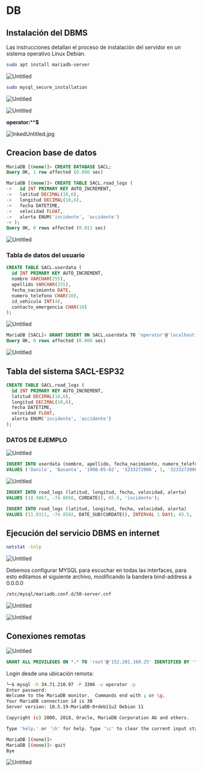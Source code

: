 # DB

## Instalación del DBMS

Las instrucciones detallan el proceso de instalación del servidor en un sistema operativo Linux Debian.

```bash
sudo apt install mariadb-server
```

![Untitled](DB%20535cfe2e25174d5c9073e47320ab9bd0/Untitled.png)

```bash
sudo mysql_secure_installation
```

![Untitled](DB%20535cfe2e25174d5c9073e47320ab9bd0/Untitled%201.png)

![Untitled](DB%20535cfe2e25174d5c9073e47320ab9bd0/Untitled%202.png)

**operator:******$**

![InkedUntitled.jpg](DB%20535cfe2e25174d5c9073e47320ab9bd0/InkedUntitled.jpg)

## Creacion base de datos

```sql
MariaDB [(none)]> CREATE DATABASE SACL;
Query OK, 1 row affected (0.000 sec)

MariaDB [(none)]> CREATE TABLE SACL.road_logs (
->   id INT PRIMARY KEY AUTO_INCREMENT,
->   latitud DECIMAL(10,6),
->   longitud DECIMAL(10,6),
->   fecha DATETIME,
->   velocidad FLOAT,
->   alerta ENUM('incidente', 'accidente')
-> );
Query OK, 0 rows affected (0.011 sec)
```

![Untitled](DB%20535cfe2e25174d5c9073e47320ab9bd0/Untitled%203.png)

### Tabla de datos del usuario

```sql
CREATE TABLE SACL.userdata (
  id INT PRIMARY KEY AUTO_INCREMENT,
  nombre VARCHAR(255),
  apellido VARCHAR(255),
  fecha_nacimiento DATE,
  numero_telefono CHAR(10),
  id_vehiculo INT(4),
  contacto_emergencia CHAR(10)
);
```

![Untitled](DB%20535cfe2e25174d5c9073e47320ab9bd0/Untitled%204.png)

```sql
MariaDB [SACL]> GRANT INSERT ON SACL.userdata TO 'operator'@'localhost';
Query OK, 0 rows affected (0.006 sec)
```

![Untitled](DB%20535cfe2e25174d5c9073e47320ab9bd0/Untitled%205.png)

## Tabla del sistema SACL-ESP32

```sql
CREATE TABLE SACL.road_logs (
  id INT PRIMARY KEY AUTO_INCREMENT,
  latitud DECIMAL(10,6),
  longitud DECIMAL(10,6),
  fecha DATETIME,
  velocidad FLOAT,
  alerta ENUM('incidente', 'accidente')
);
```

### DATOS DE EJEMPLO

![Untitled](DB%20535cfe2e25174d5c9073e47320ab9bd0/Untitled%206.png)

```sql
INSERT INTO userdata (nombre, apellido, fecha_nacimiento, numero_telefono, id_vehiculo, contacto_emergencia)
VALUES ('Danilo', 'Basanta', '1998-05-02', '3233272006', 1, '3233272006');
```

![Untitled](DB%20535cfe2e25174d5c9073e47320ab9bd0/Untitled%207.png)

```sql
INSERT INTO road_logs (latitud, longitud, fecha, velocidad, alerta)
VALUES (10.9867, -74.8050, CURDATE(), 65.6, 'incidente');
```

```sql
INSERT INTO road_logs (latitud, longitud, fecha, velocidad, alerta)
VALUES (11.0311, -74.8502, DATE_SUB(CURDATE(), INTERVAL 1 DAY), 45.5, 'accidente');
```

## Ejecución del servicio DBMS en internet

```bash
netstat -tnlp
```

![Untitled](DB%20535cfe2e25174d5c9073e47320ab9bd0/Untitled%208.png)

Debemos configurar MYSQL para escuchar en todas las interfaces, para esto editamos el siguiente archivo, modificando la bandera bind-address a 0.0.0.0

```bash
/etc/mysql/mariadb.conf.d/50-server.cnf
```

![Untitled](DB%20535cfe2e25174d5c9073e47320ab9bd0/Untitled%209.png)

![Untitled](DB%20535cfe2e25174d5c9073e47320ab9bd0/Untitled%2010.png)

## Conexiones remotas

![Untitled](DB%20535cfe2e25174d5c9073e47320ab9bd0/Untitled%2011.png)

```sql
GRANT ALL PRIVILEGES ON *.* TO 'root'@'152.201.160.25' IDENTIFIED BY 'tu_contraseña';
```

Login desde una ubicación remota:

```bash
└─$ mysql -h 34.71.210.97 -P 3306 -u operator -p
Enter password: 
Welcome to the MariaDB monitor.  Commands end with ; or \g.
Your MariaDB connection id is 30
Server version: 10.5.19-MariaDB-0+deb11u2 Debian 11

Copyright (c) 2000, 2018, Oracle, MariaDB Corporation Ab and others.

Type 'help;' or '\h' for help. Type '\c' to clear the current input statement.

MariaDB [(none)]> 
MariaDB [(none)]> quit
Bye
```

![Untitled](DB%20535cfe2e25174d5c9073e47320ab9bd0/Untitled%2012.png)

